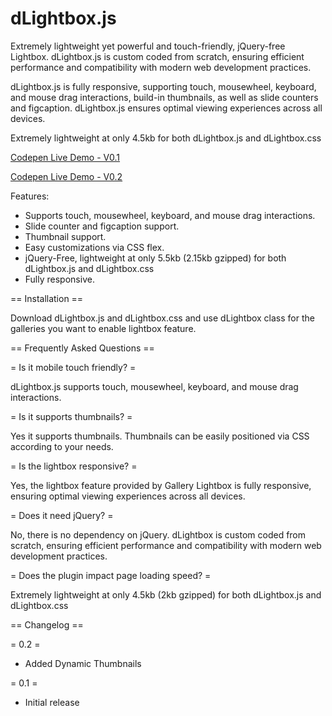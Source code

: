 # dLightbox.js

Extremely lightweight yet powerful and touch-friendly, jQuery-free Lightbox. dLightbox.js is custom coded from scratch, ensuring efficient performance and compatibility with modern web development practices.

dLightbox.js is fully responsive, supporting touch, mousewheel, keyboard, and mouse drag interactions, build-in thumbnails, as well as slide counters and figcaption. dLightbox.js ensures optimal viewing experiences across all devices.

Extremely lightweight at only 4.5kb for both dLightbox.js and dLightbox.css

<a href="https://codepen.io/dmrhn/pen/abxYyQg" target=_blank>Codepen Live Demo - V0.1</a>

<a href="https://codepen.io/dmrhn/pen/KKYbGXK" target=_blank>Codepen Live Demo - V0.2</a>


Features:

* Supports touch, mousewheel, keyboard, and mouse drag interactions.
* Slide counter and figcaption support.
* Thumbnail support.
* Easy customizations via CSS flex.
* jQuery-Free, lightweight at only 5.5kb (2.15kb gzipped) for both dLightbox.js and dLightbox.css
* Fully responsive.

== Installation ==

Download dLightbox.js and dLightbox.css and use dLightbox class for the galleries you want to enable lightbox feature.

== Frequently Asked Questions ==

= Is it mobile touch friendly? =

dLightbox.js supports touch, mousewheel, keyboard, and mouse drag interactions.

= Is it supports thumbnails? =

Yes it supports thumbnails. Thumbnails can be easily positioned via CSS according to your needs.

= Is the lightbox responsive? =

Yes, the lightbox feature provided by Gallery Lightbox is fully responsive, ensuring optimal viewing experiences across all devices.

= Does it need jQuery? =

No, there is no dependency on jQuery. dLightbox is custom coded from scratch, ensuring efficient performance and compatibility with modern web development practices.

= Does the plugin impact page loading speed? =

Extremely lightweight at only 4.5kb (2kb gzipped) for both dLightbox.js and dLightbox.css

== Changelog ==

= 0.2 =
* Added Dynamic Thumbnails

= 0.1 =
* Initial release
